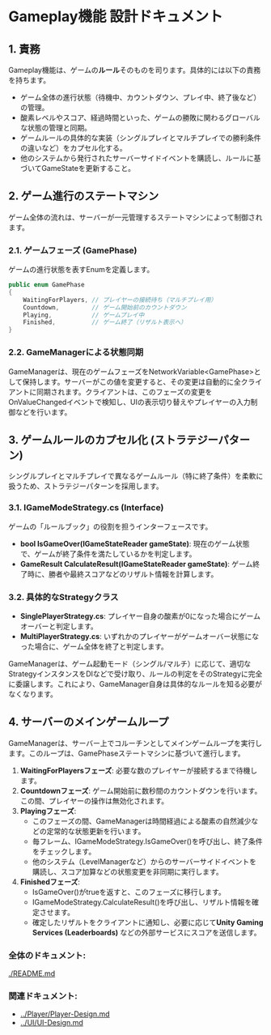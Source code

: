 # **Gameplay機能 設計ドキュメント**

## **1\. 責務**

Gameplay機能は、ゲームの**ルール**そのものを司ります。具体的には以下の責務を持ちます。

* ゲーム全体の進行状態（待機中、カウントダウン、プレイ中、終了後など）の管理。  
* 酸素レベルやスコア、経過時間といった、ゲームの勝敗に関わるグローバルな状態の管理と同期。  
* ゲームルールの具体的な実装（シングルプレイとマルチプレイでの勝利条件の違いなど）をカプセル化する。  
* 他のシステムから発行されたサーバーサイドイベントを購読し、ルールに基づいてGameStateを更新すること。

## **2\. ゲーム進行のステートマシン**

ゲーム全体の流れは、サーバーが一元管理するステートマシンによって制御されます。

### **2.1. ゲームフェーズ (GamePhase)**

ゲームの進行状態を表すEnumを定義します。
```csharp
public enum GamePhase  
{  
    WaitingForPlayers, // プレイヤーの接続待ち（マルチプレイ用）  
    Countdown,         // ゲーム開始前のカウントダウン  
    Playing,           // ゲームプレイ中  
    Finished,          // ゲーム終了（リザルト表示へ）  
}
```

### **2.2. GameManagerによる状態同期**

GameManagerは、現在のゲームフェーズをNetworkVariable\<GamePhase\>として保持します。サーバーがこの値を変更すると、その変更は自動的に全クライアントに同期されます。クライアントは、このフェーズの変更をOnValueChangedイベントで検知し、UIの表示切り替えやプレイヤーの入力制御などを行います。

## **3\. ゲームルールのカプセル化 (ストラテジーパターン)**

シングルプレイとマルチプレイで異なるゲームルール（特に終了条件）を柔軟に扱うため、ストラテジーパターンを採用します。

### **3.1. IGameModeStrategy.cs (Interface)**

ゲームの「ルールブック」の役割を担うインターフェースです。

* **bool IsGameOver(IGameStateReader gameState)**: 現在のゲーム状態で、ゲームが終了条件を満たしているかを判定します。  
* **GameResult CalculateResult(IGameStateReader gameState)**: ゲーム終了時に、勝者や最終スコアなどのリザルト情報を計算します。

### **3.2. 具体的なStrategyクラス**

* **SinglePlayerStrategy.cs**: プレイヤー自身の酸素が0になった場合にゲームオーバーと判定します。  
* **MultiPlayerStrategy.cs**: いずれかのプレイヤーがゲームオーバー状態になった場合に、ゲーム全体を終了と判定します。

GameManagerは、ゲーム起動モード（シングル/マルチ）に応じて、適切なStrategyインスタンスをDIなどで受け取り、ルールの判定をそのStrategyに完全に委譲します。これにより、GameManager自身は具体的なルールを知る必要がなくなります。

## **4\. サーバーのメインゲームループ**

GameManagerは、サーバー上でコルーチンとしてメインゲームループを実行します。このループは、GamePhaseステートマシンに基づいて進行します。

1. **WaitingForPlayersフェーズ**: 必要な数のプレイヤーが接続するまで待機します。  
2. **Countdownフェーズ**: ゲーム開始前に数秒間のカウントダウンを行います。この間、プレイヤーの操作は無効化されます。  
3. **Playingフェーズ**:  
   * このフェーズの間、GameManagerは時間経過による酸素の自然減少などの定常的な状態更新を行います。  
   * 毎フレーム、IGameModeStrategy.IsGameOver()を呼び出し、終了条件をチェックします。  
   * 他のシステム（LevelManagerなど）からのサーバーサイドイベントを購読し、スコア加算などの状態変更を非同期に実行します。  
4. **Finishedフェーズ**:  
   * IsGameOver()がtrueを返すと、このフェーズに移行します。  
   * IGameModeStrategy.CalculateResult()を呼び出し、リザルト情報を確定させます。  
   * 確定したリザルトをクライアントに通知し、必要に応じて**Unity Gaming Services (Leaderboards)** などの外部サービスにスコアを送信します。

### **全体のドキュメント:**　
[./README.md](../../../README.md)
### **関連ドキュメント:**
* [../Player/Player-Design.md](../Player/Player-Design.md)  
* [../UI/UI-Design.md](../UI/UI-Design.md)